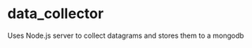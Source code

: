 data_collector
==============

Uses Node.js server to collect datagrams and stores them to a mongodb
